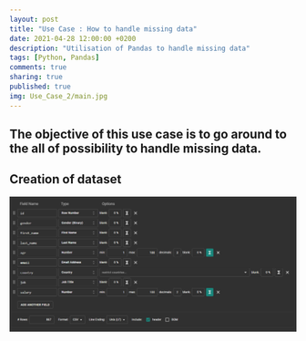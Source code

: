 ```yaml
---
layout: post
title: "Use Case : How to handle missing data"
date: 2021-04-28 12:00:00 +0200
description: "Utilisation of Pandas to handle missing data"
tags: [Python, Pandas]
comments: true
sharing: true
published: true
img: Use_Case_2/main.jpg
---
```



## The objective of this use case is to go around to the all of possibility to handle missing data.


## Creation of dataset

![](../assets/img/Create%20KPI's/Create%20datasets.PNG)